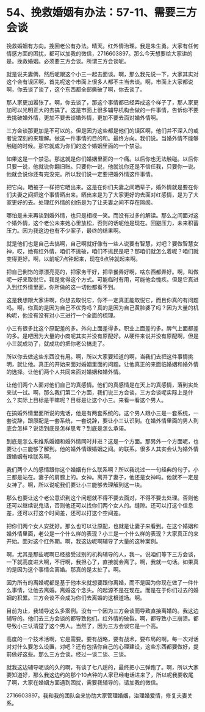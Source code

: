 # 54、挽救婚姻有办法：57-11、需要三方会谈

挽救婚姻有方向。挽回老公有办法。晴天。红外情治理。我是朱生勇。大家有任何情感方面的困扰，都可以加我的微信，2716603897。那么今天想要给大家讲的是。挽救婚姻。必须要三方会谈。所谓三方会谈呢。

就是说夫妻俩，然后呢跟这个小三一起去面谈。啊，那么我先说一下，大家其实对这个会有误区啊，首先呢这个市面上很多人都不主当去谈。啊，市面上大家都说啊，你去谈了谈了，这个东西都全部撕破了啊，你去谈了。

那人家更加嚣张了。啊，你去谈了，那这个事情都已经弄成这个样子了，那人家更加可以光明正大的去搞了。这是市面上很多辅导机构会做的一件事情，告诉你不要去挑破婚外情，更加不要去谈婚外情，更加不要去面对婚外情啊。

三方会谈那更加是不可以的。但是因为这些都是他们的误区啊，他们并不深入的或者说深刻的来理解。做这一件事情的目的和。最终方向。我们说。当婚外情不能够触碰的时候。那它就成为你们的这个婚姻里面的一个禁忌。

如果这是一个禁忌。那这就是你们婚姻里面的一个痛。以后你也无法触碰。以后你只要一说，他就说你翻旧账。只要你一说，他就说你还是不信任我，只要你一说。他就会说你还有完没完。所以我们说一定要把婚外情这件事情。

把它向。晒被子一样把它晒出来。这是在你们夫妻之间晒辈子，婚外情就是要在你们夫妻之间把这个事情晒出来。晒出来是为了大家更好的去面对红感情，是为了大家更好的去。处理红外情的创伤是为了让夫妻之间不存在隔阂。

哪怕是未来再谈到婚外情，也只是相视一笑。而没有过多的解读。那么之间面对这个婚外情，这个老公未来她心里放松，否则的话呢他是现在。回避压力，未来积蓄压力。因为我这边也有不少案子，最终的结果啊。

就是他们也是自己去搞啊，自己啊就好像有一些人说要有智慧，对吧？要做智慧女神，哎，她有红外情，咱们不挑破，咱们不挑民是吧？那咱们就怎么着呢？咱们就变得更好。啊，以前呢7点钟起来，现在6点钟就起来啊。

把自己倒饬的漂漂亮亮的，把家务干好，把早餐弄好啊，啥东西都弄好。啊，叫做呢一好来取悦它。我是觉得这个方式。可能临时有用，可能他会愧疚。但是它真进入到红外情里面，你所做的这一切他都看不到。

这是我想跟大家讲啊，你想去取悦它，你不一定真正能取悦它，而且你真的有问题吗。啊，你真的是因为自己不优秀吗？真的是因为自己黄脸婆了吗？因为大量的机构呢，他没有没有对小三进行一个全面的梳理。

小三有很多比这个原配差的多。外向上面差得多。职业上面差的多。脾气上面都差的多。是吧因为大量的小商呢其实并没有原配好。从硬件来说并没有原配啊，但是小三就成功了，就成功的把你老公搞走了。

所以你去做这些东西没有用。啊，所以大家要知道的啊，当我们去把这件事情挑明，就让他。真正的开始来面对婚姻里面的问题。让他真正的来面临婚姻和婚外情的选择。让他们两个人共同来面对婚姻和婚外情。

让他们两个人面对他们自己的真感情。他们的真感情是在天上的真感情，落到实处来试一试。啊，那么我们第二个方面，我们说三方会谈，三方会谈呢实际上是什么？实际上目标是干嘛呢？目标是让这个小三。来看一看这个男人。

在搞婚外情里面所说的鬼话，他是有两套系统的。这个男人跟小三是一套系统，一套说辞，跟原配是一套系统，一套说辞，要让小三认识到。在婚外情里面的男人到底会怎样？说话到底是怎样思考？到底是怎么承诺。

到底是怎么来维系婚姻和婚外情同时并进？这是一个方面。那另外一个方面呢，也要让小三能够了解到。他的婚外情跟婚姻之间。的联系。很多人其实会认为婚外情跟婚姻有啥联系啊。

我们两个人的感情跟你这个婚姻有什么联系啊？所以我说过一一句经典的句子。小三都是站在。妻子的肩膀上的。女神。离开了妻子，他还是女神吗。他就不一定是女神了。啊，所以说呢我们要让小三能够去理解到这一块。

那么也要让这个老公意识到这个问题就不得不要去面对，不得不要去处理。否则他还可以继续说鬼话，否则他还可以找你们两个女人的。缝隙。还可以打这个信息差，还可以打这个时间差，还可以打这个空间差。

把你们两个女人安抚好。那么也可以让原配，也就是让妻子来看到。在这个婚姻和婚外情里面，老公是一个什么样的表现？小三是一个什么样的表现？大家真正的来开始。面对这个红外期。啊，我这边呢啊辅导了大量的这种案例。

啊，尤其是那些呢啊已经接受过别的机构辅导的人，我一。说咱们等下三方会谈，一下就高度进大啊，不行啊，我担心了，直接就会离了。啊，我就一句话。如果真的是因为这个事情会离婚。那真的是太扯了。啊。

因为所有的离婚呢都是基于他本来就想要跟你离婚，而不是因为你现在做了一件什么事情，让他去离婚。离婚这个念头。的起源不是在现在。而是在于你们过去的婚姻的积累。三方会谈不会成为你们去离婚的这根道场。啊。

目前为止，我辅导这么多案例。没有一个因为三方会谈而导致直接离婚的。我这边辅导的。他们去三方会谈的都导致他们。红外情的破裂。啊，都导致小三崩溃。都导致小三认清楚了这个男人。当然了，因为三方会谈它是一个高。

高度的一个技术活啊，它是需要。要有战略，要有战术，要布局的啊，每一次对话对对什么要怎么设置，对吧？还有包括你自己的心理建设，这些东西都要做好，提前做好这些。那么三方会谈。经过一谈二谈、三谈。

就我这边辅导呢谈的久的啊，有谈了七八趟的，最终把小三弹跑了。啊，所以大家要知道好，那么我这边约的那个10点钟的人家已经电话进来了，所以呢我要收尾了啊，大家在婚姻方面遇到困扰，需要我辅导的，请加我的微信。

2716603897。我和我的团队会来协助大家管理婚姻，治理婚爱情，修复夫妻关系。